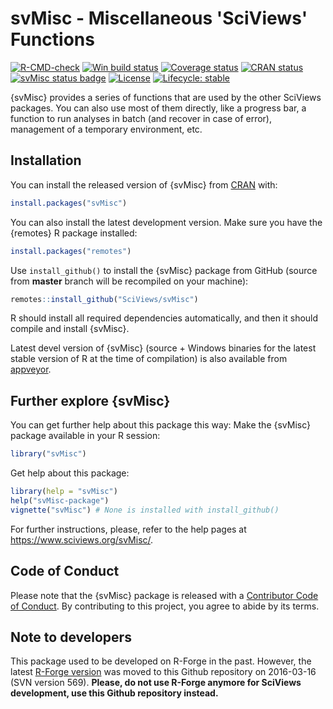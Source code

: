 # svMisc - Miscellaneous 'SciViews' Functions

<!-- badges: start -->

[![R-CMD-check](https://github.com/SciViews/svMisc/workflows/R-CMD-check/badge.svg)](https://github.com/SciViews/svMisc/actions) [![Win build status](https://ci.appveyor.com/api/projects/status/github/SciViews/svMisc?branch=master&svg=true)](https://ci.appveyor.com/project/phgrosjean/svMisc) [![Coverage status](https://img.shields.io/codecov/c/github/SciViews/svMisc/master.svg)](https://codecov.io/github/SciViews/svMisc?branch=master) [![CRAN status](https://www.r-pkg.org/badges/version/svMisc)](https://cran.r-project.org/package=svMisc) [![svMisc status badge](https://sciviews.r-universe.dev/badges/svMisc)](https://sciviews.r-universe.dev) [![License](https://img.shields.io/badge/license-GPL-blue.svg)](https://www.gnu.org/licenses/gpl-2.0.html) [![Lifecycle: stable](https://img.shields.io/badge/lifecycle-stable-brightgreen.svg)](https://www.tidyverse.org/lifecycle/#stable)

<!-- badges: end -->

{svMisc} provides a series of functions that are used by the other SciViews packages. You can also use most of them directly, like a progress bar, a function to run analyses in batch (and recover in case of error), management of a temporary environment, etc.

## Installation

You can install the released version of {svMisc} from [CRAN](https://CRAN.R-project.org) with:

``` r
install.packages("svMisc")
```

You can also install the latest development version. Make sure you have the {remotes} R package installed:

``` r
install.packages("remotes")
```

Use `install_github()` to install the {svMisc} package from GitHub (source from **master** branch will be recompiled on your machine):

``` r
remotes::install_github("SciViews/svMisc")
```

R should install all required dependencies automatically, and then it should compile and install {svMisc}.

Latest devel version of {svMisc} (source + Windows binaries for the latest stable version of R at the time of compilation) is also available from [appveyor](https://ci.appveyor.com/project/phgrosjean/svMisc/build/artifacts).

## Further explore {svMisc}

You can get further help about this package this way: Make the {svMisc} package available in your R session:

``` r
library("svMisc")
```

Get help about this package:

``` r
library(help = "svMisc")
help("svMisc-package")
vignette("svMisc") # None is installed with install_github()
```

For further instructions, please, refer to the help pages at <https://www.sciviews.org/svMisc/>.

## Code of Conduct

Please note that the {svMisc} package is released with a [Contributor Code of Conduct](https://contributor-covenant.org/version/2/0/CODE_OF_CONDUCT.html). By contributing to this project, you agree to abide by its terms.

## Note to developers

This package used to be developed on R-Forge in the past. However, the latest [R-Forge version](https://r-forge.r-project.org/projects/sciviews/) was moved to this Github repository on 2016-03-16 (SVN version 569). **Please, do not use R-Forge anymore for SciViews development, use this Github repository instead.**
